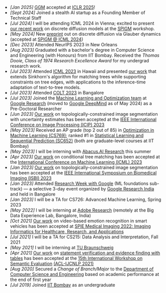 - *[Jan 2025]* [GGM](https://arxiv.org/abs/2405.17035) accepted at [ICLR 2025](https://iclr.cc/)!
- *[Sept 2024]* Joined a stealth AI startup as a Founding Member of Technical Staff
- *[Jul 2024]* I will be attending ICML 2024 in Vienna; excited to present [our recent work](https://arxiv.org/abs/2405.17035) on discrete diffusion models at the [SPIGM](https://spigmworkshop2024.github.io/) workshop.
- *[May 2024]* New [preprint](https://arxiv.org/abs/2405.17035) out on discrete diffusion via Glauber dynamics (accepted at [SPIGM @ ICML 2024](https://spigmworkshop2024.github.io/))
- *[Dec 2023]* Attended NeurIPS 2023 in New Orleans
- *[Aug 2023]* Graduated with a bachelor's degree in Computer Science and Engineering (with Honours) from IIT Bombay. Received the <i>Thomas Dooie, Class of 1974 Research Excellence Award</i> for my undergrad research work.
- *[Jul 2023]* Attended [ICML 2023](https://icml.cc/) in Hawaii and presented [our work](https://proceedings.mlr.press/v202/varma23a.html) that extends Sinkhorn's algorithm for matching trees while supporting constraints on tree edges, with applications to the inference-time adaptation of text-to-tree models.
- *[Jul 2023]* Attended [COLT 2023](https://learningtheory.org/colt2023/) in Bangalore
- *[Jul 2023]* Joined the [Machine Learning and Optimization team](https://research.google/teams/india-research-lab/) at [Google Research](https://research.google/) (moved to [Google DeepMind](https://deepmind.google/) as of May 2024) as a Pre-Doctoral Researcher
- *[Jun 2023]* [Our work](https://ieeexplore.ieee.org/abstract/document/10222358) on topologically-constrained image segmentation with uncertainty estimates has been accepted at the [IEEE International Conference on Image Processing (ICIP) 2023](https://2023.ieeeicip.org/)
- *[May 2023]* Received an AP grade (top 2 out of 85) in [Optimization in Machine Learning (CS769)](https://www.cse.iitb.ac.in/~ganesh/cs769/); ranked #1 in [Statistical Learning and Sequential Prediction (SC652)](https://sites.google.com/view/sc652iitbombay) (both are graduate-level courses at IIT Bombay)
- *[May 2023]* I will be interning with [Abacus.AI Research](https://abacus.ai/research) this summer
- *[Apr 2023]* [Our work](https://proceedings.mlr.press/v202/varma23a.html) on conditional tree matching has been accepted at the [International Conference on Machine Learning (ICML) 2023](https://icml.cc/Conferences/2023)
- *[Jan 2023]* [Our work](https://ieeexplore.ieee.org/document/10230673) on topologically-constrained image segmentation has been accepted at the [IEEE International Symposium on Biomedical Imaging (ISBI) 2023](https://2023.biomedicalimaging.org/en/)
- *[Jan 2023]* Attended [Research Week with Google](https://sites.google.com/view/researchweek2023/home) (ML foundations sub-track) — a selective 3-day event organized by [Google Research India](https://research.google/locations/india/) and held in Bangalore 
- *[Jan 2023]* I will be a TA for CS726: Advanced Machine Learning, Spring 2023
- *[May 2022]* I will be interning at [Adobe Research](https://research.adobe.com/) (remotely at the Big Data Experience Lab, Bangalore, India)
- *[Oct 2021]* [Our work](https://doi.org/10.1117/12.2613118) on video-based emotion recognition in smart vehicles has been accepted at [SPIE Medical Imaging 2022: Imaging Informatics for Healthcare, Research, and Applications](https://spie.org/MI/conferencedetails/imaging-informatics)
- *[Jul 2021]* I will be a TA for CS215: Data Analysis and Interpretation, Fall 2021
- *[May 2021]* I will be interning at [TU Braunschweig](https://www.tu-braunschweig.de/en/)
- *[Apr 2021]* [Our work](https://aclanthology.org/2021.semeval-1.182/) on [statement verification and evidence finding with tables](https://sites.google.com/view/sem-tab-facts) has been accepted at the [15th International Workshop on Semantic Evaluation](https://semeval.github.io/SemEval2021/) [(ACL-IJCNLP 2021)](https://2021.aclweb.org/)
- *[Aug 2020]* Secured a *Change of Branch/Major* to the [Department
of Computer Science and Engineering](https://www.cse.iitb.ac.in/) based on academic performance at the end of first year
- *[Jul 2019]* Joined [IIT Bombay](https://www.iitb.ac.in/) as an undergraduate 
